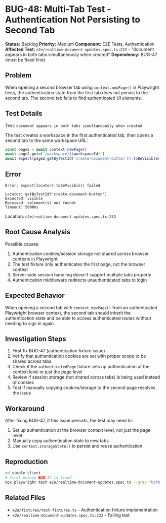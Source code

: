 # BUG-48: Multi-Tab Test - Authentication Not Persisting to Second Tab

**Status:** Backlog
**Priority:** Medium
**Component:** E2E Tests, Authentication
**Affected Test:** `e2e/realtime-document-updates.spec.ts:222` - "document appears in both tabs simultaneously when created"
**Dependency:** BUG-47 (must be fixed first)

## Problem

When opening a second browser tab using `context.newPage()` in Playwright tests, the authentication state from the first tab does not persist to the second tab. The second tab fails to find authenticated UI elements.

## Test Details

Test: `document appears in both tabs simultaneously when created`

The test creates a workspace in the first authenticated tab, then opens a second tab to the same workspace URL:

```typescript
const page2 = await context.newPage()
await page2.goto(`/workspace/${workspaceId}`)
await expect(page2.getByTestId('create-document-button')).toBeVisible()
```

## Error

```
Error: expect(locator).toBeVisible() failed

Locator: getByTestId('create-document-button')
Expected: visible
Received: <element(s) not found>
Timeout: 5000ms
```

Location: `e2e/realtime-document-updates.spec.ts:252`

## Root Cause Analysis

Possible causes:
1. Authentication cookies/session storage not shared across browser contexts in Playwright
2. The test fixture only authenticates the first page, not the browser context
3. Server-side session handling doesn't support multiple tabs properly
4. Authentication middleware redirects unauthenticated tabs to login

## Expected Behavior

When opening a second tab with `context.newPage()` from an authenticated Playwright browser context, the second tab should inherit the authentication state and be able to access authenticated routes without needing to sign in again.

## Investigation Steps

1. First fix BUG-47 (authentication fixture issue)
2. Verify that authentication cookies are set with proper scope to be shared across tabs
3. Check if the `authenticatedPage` fixture sets up authentication at the context level or just the page level
4. Review if session storage (not shared across tabs) is being used instead of cookies
5. Test if manually copying cookies/storage to the second page resolves the issue

## Workaround

After fixing BUG-47, if this issue persists, the test may need to:
1. Set up authentication at the browser context level, not just the page level
2. Manually copy authentication state to new tabs
3. Use `context.storageState()` to persist and reuse authentication

## Reproduction

```bash
cd simple-client
# First ensure BUG-47 is fixed
npx playwright test e2e/realtime-document-updates.spec.ts --grep "both tabs simultaneously" --project=chromium
```

## Related Files

- `e2e/fixtures/test-fixtures.ts` - Authentication fixture implementation
- `e2e/realtime-document-updates.spec.ts:222` - Failing test
